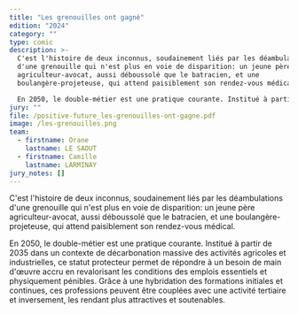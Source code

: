 ```yaml
---
title: "Les grenouilles ont gagné"
edition: "2024"
category: ""
type: comic
description: >-
  ﻿C'est l'histoire de deux inconnus, soudainement liés par les déambulations
  d'une grenouille qui n'est plus en voie de disparition: un jeune père
  agriculteur-avocat, aussi déboussolé que le batracien, et une
  boulangère-projeteuse, qui attend paisiblement son rendez-vous médical.

  En 2050, le double-métier est une pratique courante. Institué à partir de 2035 dans un contexte de décarbonation massive des activités agricoles et industrielles, ce statut protecteur permet de répondre à un besoin de main d'œuvre accru en revalorisant les conditions des emplois essentiels et physiquement pénibles. Grâce à une hybridation des formations initiales et continues, ces professions peuvent être couplées avec une activité tertiaire et inversement, les rendant plus attractives et soutenables.
jury: ""
file: /positive-future_les-grenouilles-ont-gagne.pdf
image: /les-grenouilles.png
team:
  - firstname: Orane
    lastname: LE SAOUT
  - firstname: Camille
    lastname: LARMINAY
jury_notes: []
---
```

C'est l'histoire de deux inconnus, soudainement liés par les déambulations d'une grenouille qui n'est plus en voie de disparition: un jeune père agriculteur-avocat, aussi déboussolé que le batracien, et une boulangère-projeteuse, qui attend paisiblement son rendez-vous médical.
<!--more-->
En 2050, le double-métier est une pratique courante. Institué à partir de 2035 dans un contexte de décarbonation massive des activités agricoles et industrielles, ce statut protecteur permet de répondre à un besoin de main d'œuvre accru en revalorisant les conditions des emplois essentiels et physiquement pénibles. Grâce à une hybridation des formations initiales et continues, ces professions peuvent être couplées avec une activité tertiaire et inversement, les rendant plus attractives et soutenables.

